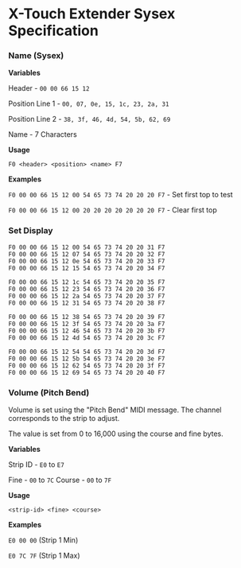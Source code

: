 # X-Touch Extender Sysex Specification

### Name (Sysex)

**Variables**

Header - `00 00 66 15 12`

Position Line 1 - `00, 07, 0e, 15, 1c, 23, 2a, 31`

Position Line 2 - `38, 3f, 46, 4d, 54, 5b, 62, 69`

Name - 7 Characters

**Usage**

`F0 <header> <position> <name> F7`

**Examples**

`F0 00 00 66 15 12 00 54 65 73 74 20 20 20 F7` - Set first top to test

`F0 00 00 66 15 12 00 20 20 20 20 20 20 20 F7` - Clear first top

### Set Display
```
F0 00 00 66 15 12 00 54 65 73 74 20 20 31 F7
F0 00 00 66 15 12 07 54 65 73 74 20 20 32 F7
F0 00 00 66 15 12 0e 54 65 73 74 20 20 33 F7
F0 00 00 66 15 12 15 54 65 73 74 20 20 34 F7
```
```
F0 00 00 66 15 12 1c 54 65 73 74 20 20 35 F7
F0 00 00 66 15 12 23 54 65 73 74 20 20 36 F7
F0 00 00 66 15 12 2a 54 65 73 74 20 20 37 F7
F0 00 00 66 15 12 31 54 65 73 74 20 20 38 F7
```
```
F0 00 00 66 15 12 38 54 65 73 74 20 20 39 F7
F0 00 00 66 15 12 3f 54 65 73 74 20 20 3a F7
F0 00 00 66 15 12 46 54 65 73 74 20 20 3b F7
F0 00 00 66 15 12 4d 54 65 73 74 20 20 3c F7
```
```
F0 00 00 66 15 12 54 54 65 73 74 20 20 3d F7
F0 00 00 66 15 12 5b 54 65 73 74 20 20 3e F7
F0 00 00 66 15 12 62 54 65 73 74 20 20 3f F7
F0 00 00 66 15 12 69 54 65 73 74 20 20 40 F7
```

### Volume (Pitch Bend)

Volume is set using the "Pitch Bend" MIDI message.
The channel corresponds to the strip to adjust.

The value is set from 0 to 16,000 using the course and fine bytes.

**Variables**

Strip ID - `E0` to `E7`

Fine - `00` to `7C`
Course - `00` to `7F`

**Usage**

`<strip-id> <fine> <course>`

**Examples**

`E0 00 00` (Strip 1 Min)

`E0 7C 7F` (Strip 1 Max)

